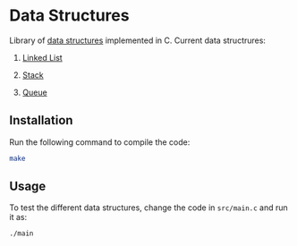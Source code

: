 # Data Structures
Library of [data structures](https://en.wikipedia.org/wiki/List_of_data_structures) implemented in C. Current data structrures:

1. [Linked List](https://en.wikipedia.org/wiki/Linked_list)

2. [Stack](https://en.wikipedia.org/wiki/Stack_(abstract_data_type))

3. [Queue](https://en.wikipedia.org/wiki/Queue_(abstract_data_type))

   


## Installation

Run the following command to compile the code:

```bash
make
```



## Usage

To test the different data structures, change the code in `src/main.c` and run it as:

```bash
./main
```

